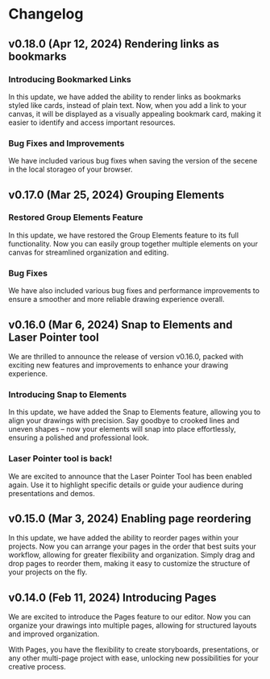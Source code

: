 # Changelog

## v0.18.0 (Apr 12, 2024) Rendering links as bookmarks

### Introducing Bookmarked Links

In this update, we have added the ability to render links as bookmarks styled like cards, instead of plain text. Now, when you add a link to your canvas, it will be displayed as a visually appealing bookmark card, making it easier to identify and access important resources.

### Bug Fixes and Improvements

We have included various bug fixes when saving the version of the secene in the local storageo of your browser.


## v0.17.0 (Mar 25, 2024) Grouping Elements

### Restored Group Elements Feature

In this update, we have restored the Group Elements feature to its full functionality. Now you can easily group together multiple elements on your canvas for streamlined organization and editing.

### Bug Fixes

We have also included various bug fixes and performance improvements to ensure a smoother and more reliable drawing experience overall.


## v0.16.0 (Mar 6, 2024) Snap to Elements and Laser Pointer tool

We are thrilled to announce the release of version v0.16.0, packed with exciting new features and improvements to enhance your drawing experience.

### Introducing Snap to Elements

In this update, we have added the Snap to Elements feature, allowing you to align your drawings with precision. Say goodbye to crooked lines and uneven shapes – now your elements will snap into place effortlessly, ensuring a polished and professional look.

### Laser Pointer tool is back!

We are excited to announce that the Laser Pointer Tool has been enabled again. Use it to highlight specific details or guide your audience during presentations and demos.


## v0.15.0 (Mar 3, 2024) Enabling page reordering

In this update, we have added the ability to reorder pages within your projects. Now you can arrange your pages in the order that best suits your workflow, allowing for greater flexibility and organization. Simply drag and drop pages to reorder them, making it easy to customize the structure of your projects on the fly.


## v0.14.0 (Feb 11, 2024) Introducing Pages

We are excited to introduce the Pages feature to our editor. Now you can organize your drawings into multiple pages, allowing for structured layouts and improved organization.

With Pages, you have the flexibility to create storyboards, presentations, or any other multi-page project with ease, unlocking new possibilities for your creative process.
